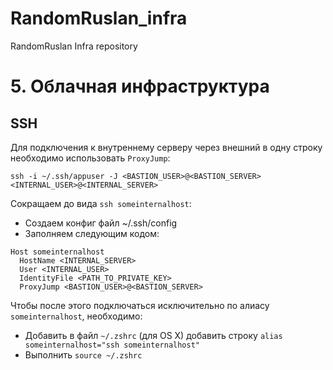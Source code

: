 # RandomRuslan_infra
RandomRuslan Infra repository


# 5. Облачная инфраструктура
## SSH
Для подключения к внутреннему серверу через внешний в одну строку необходимо использовать `ProxyJump`:
```shell
ssh -i ~/.ssh/appuser -J <BASTION_USER>@<BASTION_SERVER> <INTERNAL_USER>@<INTERNAL_SERVER>
```

Сокращаем до вида `ssh someinternalhost`:
 - Создаем конфиг файл ~/.ssh/config
 - Заполняем следующим кодом:
```shell
Host someinternalhost
  HostName <INTERNAL_SERVER>
  User <INTERNAL_USER>
  IdentityFile <PATH_TO_PRIVATE_KEY>
  ProxyJump <BASTION_USER>@<BASTION_SERVER>
```

Чтобы после этого подключаться исключительно по алиасу `someinternalhost`, необходимо:
 - Добавить в файл `~/.zshrc` (для OS X) добавить строку `alias someinternalhost="ssh someinternalhost"`
 - Выполнить `source ~/.zshrc`

